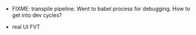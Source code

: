 * FIXME: transpile pipeline. Went to babel process for debugging. 
         How to get into dev cycles?
         
* real UI FVT